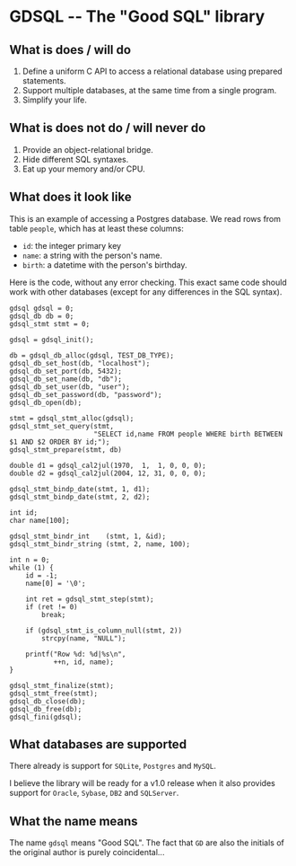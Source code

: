GDSQL -- The "Good SQL" library
==============================


What is does / will do
----------------------

1. Define a uniform C API to access a relational database using prepared statements.
2. Support multiple databases, at the same time from a single program.
3. Simplify your life.


What is does not do / will never do
-----------------------------------

1. Provide an object-relational bridge.
2. Hide different SQL syntaxes.
3. Eat up your memory and/or CPU.


What does it look like
----------------------

This is an example of accessing a Postgres database. We read rows from
table `people`, which has at least these columns:

* `id`: the integer primary key
* `name`: a string with the person's name.
* `birth`: a datetime with the person's birthday.

Here is the code, without any error checking. This exact same code
should work with other databases (except for any differences in the
SQL syntax).

    gdsql gdsql = 0;
    gdsql_db db = 0;
    gdsql_stmt stmt = 0;

    gdsql = gdsql_init();

    db = gdsql_db_alloc(gdsql, TEST_DB_TYPE);
    gdsql_db_set_host(db, "localhost");
    gdsql_db_set_port(db, 5432);
    gdsql_db_set_name(db, "db");
    gdsql_db_set_user(db, "user");
    gdsql_db_set_password(db, "password");
    gdsql_db_open(db);

    stmt = gdsql_stmt_alloc(gdsql);
    gdsql_stmt_set_query(stmt,
                         "SELECT id,name FROM people WHERE birth BETWEEN $1 AND $2 ORDER BY id;");
    gdsql_stmt_prepare(stmt, db)

    double d1 = gdsql_cal2jul(1970,  1,  1, 0, 0, 0);
    double d2 = gdsql_cal2jul(2004, 12, 31, 0, 0, 0);
            
    gdsql_stmt_bindp_date(stmt, 1, d1);
    gdsql_stmt_bindp_date(stmt, 2, d2);
        
    int id;
    char name[100];

    gdsql_stmt_bindr_int    (stmt, 1, &id);
    gdsql_stmt_bindr_string (stmt, 2, name, 100);

    int n = 0;
    while (1) {
        id = -1;
        name[0] = '\0';

        int ret = gdsql_stmt_step(stmt);
        if (ret != 0)
            break;

        if (gdsql_stmt_is_column_null(stmt, 2))
            strcpy(name, "NULL");

        printf("Row %d: %d|%s\n",
               ++n, id, name);
    }

    gdsql_stmt_finalize(stmt);
    gdsql_stmt_free(stmt);
    gdsql_db_close(db);
    gdsql_db_free(db);
    gdsql_fini(gdsql);


What databases are supported
----------------------------

There already is support for `SQLite`, `Postgres` and `MySQL`.

I believe the library will be ready for a v1.0 release when it also
provides support for `Oracle`, `Sybase`, `DB2` and `SQLServer`.


What the name means
-------------------

The name `gdsql` means "Good SQL". The fact that `GD` are also the
initials of the original author is purely coincidental...

